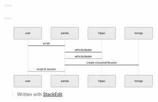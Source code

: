 ```yaml
---


---
```


<div class="mermaid"><svg xmlns="http://www.w3.org/2000/svg" id="mermaid-svg-M75S05U0KqQeut4M" height="100%" width="100%" style="max-width:850px;" viewBox="-50 -10 850 336"><g></g><g><line id="actor418" x1="75" y1="5" x2="75" y2="325" class="actor-line" stroke-width="0.5px" stroke="#999"></line><rect x="0" y="0" fill="#eaeaea" stroke="#666" width="150" height="65" rx="3" ry="3" class="actor"></rect><text x="75" y="32.5" dominant-baseline="central" alignment-baseline="central" class="actor" style="text-anchor: middle;"><tspan x="75" dy="0">user</tspan></text></g><g><line id="actor419" x1="275" y1="5" x2="275" y2="325" class="actor-line" stroke-width="0.5px" stroke="#999"></line><rect x="200" y="0" fill="#eaeaea" stroke="#666" width="150" height="65" rx="3" ry="3" class="actor"></rect><text x="275" y="32.5" dominant-baseline="central" alignment-baseline="central" class="actor" style="text-anchor: middle;"><tspan x="275" dy="0">panda</tspan></text></g><g><line id="actor420" x1="475" y1="5" x2="475" y2="325" class="actor-line" stroke-width="0.5px" stroke="#999"></line><rect x="400" y="0" fill="#eaeaea" stroke="#666" width="150" height="65" rx="3" ry="3" class="actor"></rect><text x="475" y="32.5" dominant-baseline="central" alignment-baseline="central" class="actor" style="text-anchor: middle;"><tspan x="475" dy="0">hippo</tspan></text></g><g><line id="actor421" x1="675" y1="5" x2="675" y2="325" class="actor-line" stroke-width="0.5px" stroke="#999"></line><rect x="600" y="0" fill="#eaeaea" stroke="#666" width="150" height="65" rx="3" ry="3" class="actor"></rect><text x="675" y="32.5" dominant-baseline="central" alignment-baseline="central" class="actor" style="text-anchor: middle;"><tspan x="675" dy="0">mongo</tspan></text></g><defs><marker id="arrowhead" refX="5" refY="2" markerWidth="6" markerHeight="4" orient="auto"><path d="M 0,0 V 4 L6,2 Z"></path></marker></defs><defs><marker id="crosshead" markerWidth="15" markerHeight="8" orient="auto" refX="16" refY="4"><path fill="black" stroke="#000000" stroke-width="1px" d="M 9,2 V 6 L16,4 Z" style="stroke-dasharray: 0, 0;"></path><path fill="none" stroke="#000000" stroke-width="1px" d="M 0,1 L 6,7 M 6,1 L 0,7" style="stroke-dasharray: 0, 0;"></path></marker></defs><g><text x="175" y="93" class="messageText" style="text-anchor: middle;">script</text><line x1="75" y1="100" x2="275" y2="100" class="messageLine0" stroke-width="2" stroke="black" style="fill: none;"></line></g><g><text x="375" y="128" class="messageText" style="text-anchor: middle;">vehicle/dealer</text><line x1="275" y1="135" x2="475" y2="135" class="messageLine0" stroke-width="2" stroke="black" style="fill: none;"></line></g><g><text x="375" y="163" class="messageText" style="text-anchor: middle;">vehicle/dealer</text><line x1="475" y1="170" x2="275" y2="170" class="messageLine1" stroke-width="2" stroke="black" style="stroke-dasharray: 3, 3; fill: none;"></line></g><g><text x="475" y="198" class="messageText" style="text-anchor: middle;">create consumerSession</text><line x1="275" y1="205" x2="675" y2="205" class="messageLine0" stroke-width="2" stroke="black" style="fill: none;"></line></g><g><text x="175" y="233" class="messageText" style="text-anchor: middle;">script &amp; session</text><line x1="275" y1="240" x2="75" y2="240" class="messageLine1" stroke-width="2" stroke="black" style="stroke-dasharray: 3, 3; fill: none;"></line></g><g><rect x="0" y="260" fill="#eaeaea" stroke="#666" width="150" height="65" rx="3" ry="3" class="actor"></rect><text x="75" y="292.5" dominant-baseline="central" alignment-baseline="central" class="actor" style="text-anchor: middle;"><tspan x="75" dy="0">user</tspan></text></g><g><rect x="200" y="260" fill="#eaeaea" stroke="#666" width="150" height="65" rx="3" ry="3" class="actor"></rect><text x="275" y="292.5" dominant-baseline="central" alignment-baseline="central" class="actor" style="text-anchor: middle;"><tspan x="275" dy="0">panda</tspan></text></g><g><rect x="400" y="260" fill="#eaeaea" stroke="#666" width="150" height="65" rx="3" ry="3" class="actor"></rect><text x="475" y="292.5" dominant-baseline="central" alignment-baseline="central" class="actor" style="text-anchor: middle;"><tspan x="475" dy="0">hippo</tspan></text></g><g><rect x="600" y="260" fill="#eaeaea" stroke="#666" width="150" height="65" rx="3" ry="3" class="actor"></rect><text x="675" y="292.5" dominant-baseline="central" alignment-baseline="central" class="actor" style="text-anchor: middle;"><tspan x="675" dy="0">mongo</tspan></text></g></svg></div>
<blockquote>
<p>Written with <a href="https://stackedit.io/">StackEdit</a>.</p>
</blockquote>

